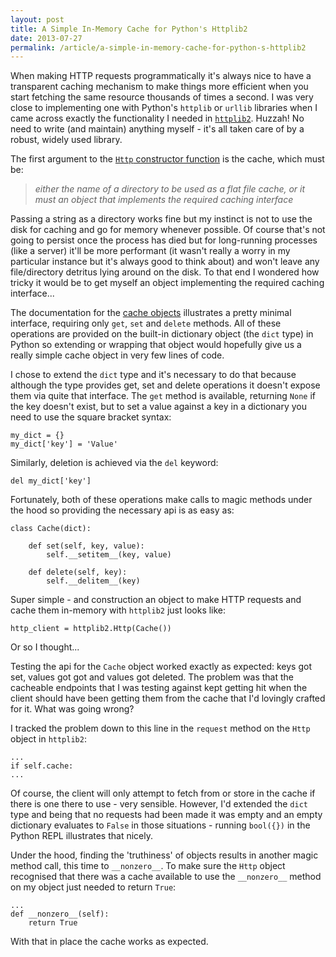 ```yaml
---
layout: post
title: A Simple In-Memory Cache for Python's Httplib2
date: 2013-07-27
permalink: /article/a-simple-in-memory-cache-for-python-s-httplib2
---
```


When making HTTP requests programmatically it's always nice to have a transparent caching mechanism to make things more efficient when you start fetching the same resource thousands of times a second. I was very close to implementing one with Python's ```httplib``` or ```urllib``` libraries when I came across exactly the functionality I needed in [```httplib2```](https://code.google.com/p/httplib2/). Huzzah! No need to write (and maintain) anything myself - it's all taken care of by a robust, widely used library.

The first argument to the [```Http``` constructor function](http://httplib2.googlecode.com/hg/doc/html/libhttplib2.html#httplib2.Http) is the cache, which must be:
> _either the name of a directory to be used as a flat file cache, or it must an object that implements the required caching interface_

Passing a string as a directory works fine but my instinct is not to use the disk for caching and go for memory whenever possible. Of course that's not going to persist once the process has died but for long-running processes (like a server) it'll be more performant (it wasn't really a worry in my particular instance but it's always good to think about) and won't leave any file/directory detritus lying around on the disk. To that end I wondered how tricky it would be to get myself an object implementing the required caching interface...

The documentation for the [cache objects](http://httplib2.googlecode.com/hg/doc/html/libhttplib2.html#cache-objects) illustrates a pretty minimal interface, requiring only ```get```, ```set``` and ```delete``` methods. All of these operations are provided on the built-in dictionary object (the ```dict``` type) in Python so extending or wrapping that object would hopefully give us a really simple cache object in very few lines of code.

I chose to extend the ```dict``` type and it's necessary to do that because although the type provides get, set and delete operations it doesn't expose them via quite that interface. The ```get``` method is available, returning ```None``` if the key doesn't exist, but to set a value against a key in a dictionary you need to use the square bracket syntax:

    my_dict = {}
    my_dict['key'] = 'Value'

Similarly, deletion is achieved via the ```del``` keyword:

    del my_dict['key']

Fortunately, both of these operations make calls to magic methods under the hood so providing the necessary api is as easy as:

    class Cache(dict):

        def set(self, key, value):
            self.__setitem__(key, value)

        def delete(self, key):
            self.__delitem__(key)

Super simple - and construction an object to make HTTP requests and cache them in-memory with ```httplib2``` just looks like:

    http_client = httplib2.Http(Cache())

Or so I thought...

Testing the api for the ```Cache``` object worked exactly as expected: keys got set, values got got and values got deleted. The problem was that the cacheable endpoints that I was testing against kept getting hit when the client should have been getting them from the cache that I'd lovingly crafted for it. What was going wrong?

I tracked the problem down to this line in the ```request``` method on the ```Http``` object in ```httplib2```:

    ...
    if self.cache:
    ...

Of course, the client will only attempt to fetch from or store in the cache if there is one there to use - very sensible. However, I'd extended the ```dict``` type and being that no requests had been made it was empty and an empty dictionary evaluates to ```False``` in those situations - running ```bool({})``` in the Python REPL illustrates that nicely.

Under the hood, finding the 'truthiness' of objects results in another magic method call, this time to ```__nonzero__```. To make sure the ```Http``` object recognised that there was a cache available to use the ```__nonzero__``` method on my object just needed to return ```True```:

    ...
    def __nonzero__(self):
        return True

With that in place the cache works as expected.
